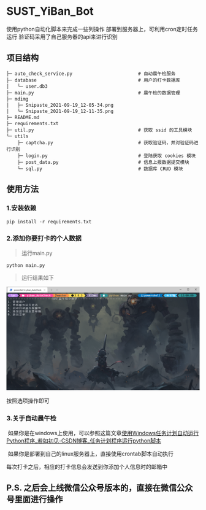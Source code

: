 # SUST_YiBan_Bot

使用python自动化脚本来完成一些列操作
部署到服务器上，可利用cron定时任务运行
验证码采用了自己服务器的api来进行识别

## 项目结构

```
├─ auto_check_service.py						# 自动晨午检服务
├─ database										# 用户的打卡数据库
│ 	└─ user.db3
├─ main.py										# 晨午检的数据管理
├─ mdimg
│ 	├─ Snipaste_2021-09-19_12-05-34.png			
│ 	└─ Snipaste_2021-09-19_12-11-35.png
├─ README.md
├─ requirements.txt
├─ util.py										# 获取 ssid 的工具模块
└─ utils
	├─ captcha.py								# 获取验证码，并对验证码进行识别
	├─ login.py									# 登陆获取 cookies 模块
	├─ post_data.py								# 信息上报数据提交模块
	└─ sql.py									# 数据库 CRUD 模块

```



## 使用方法



### 1.安装依赖

```shell
pip install -r requirements.txt
```

### 2.添加你要打卡的个人数据

> 运行main.py

```shell
python main.py
```

> 运行结果如下

<img src=".\mdimg\Snipaste_2021-09-19_12-05-34.png" alt="image-20210919120135069" style="zoom:50%;" />

按照选项操作即可

### 3.关于自动晨午检

​	如果你是在windows上使用，可以参照这篇文章[使用Windows任务计划自动运行Python程序_若如初见-CSDN博客_任务计划程序运行python脚本](https://blog.csdn.net/Artificial_idiots/article/details/108570387)

​	如果你是部署到自己的linux服务器上，直接使用crontab脚本自动执行



每次打卡之后，相应的打卡信息会发送到你添加个人信息时的邮箱中



## P.S. 之后会上线微信公众号版本的，直接在微信公众号里面进行操作